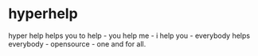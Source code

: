 # hyperhelp

hyper help helps you to help - you help me - i help you - everybody helps everybody - opensource - one and for all.